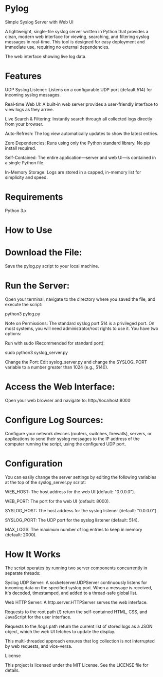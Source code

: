 # Pylog

Simple Syslog Server with Web UI

A lightweight, single-file syslog server written in Python that provides a clean, modern web interface for viewing, searching, and filtering syslog messages in real-time. This tool is designed for easy deployment and immediate use, requiring no external dependencies.

The web interface showing live log data.

# Features

UDP Syslog Listener: Listens on a configurable UDP port (default 514) for incoming syslog messages.

Real-time Web UI: A built-in web server provides a user-friendly interface to view logs as they arrive.

Live Search & Filtering: Instantly search through all collected logs directly from your browser.

Auto-Refresh: The log view automatically updates to show the latest entries.

Zero Dependencies: Runs using only the Python standard library. No pip install required.

Self-Contained: The entire application—server and web UI—is contained in a single Python file.

In-Memory Storage: Logs are stored in a capped, in-memory list for simplicity and speed.

# Requirements

Python 3.x

# How to Use

# Download the File:
Save the pylog.py script to your local machine.

# Run the Server:
Open your terminal, navigate to the directory where you saved the file, and execute the script:

python3 pylog.py


Note on Permissions: The standard syslog port 514 is a privileged port. On most systems, you will need administrator/root rights to use it. You have two options:

Run with sudo (Recommended for standard port):

sudo python3 syslog_server.py


Change the Port: Edit syslog_server.py and change the SYSLOG_PORT variable to a number greater than 1024 (e.g., 5140).

# Access the Web Interface:
Open your web browser and navigate to:
http://localhost:8000

# Configure Log Sources:
Configure your network devices (routers, switches, firewalls), servers, or applications to send their syslog messages to the IP address of the computer running the script, using the configured UDP port.

# Configuration

You can easily change the server settings by editing the following variables at the top of the syslog_server.py script:

WEB_HOST: The host address for the web UI (default: "0.0.0.0").

WEB_PORT: The port for the web UI (default: 8000).

SYSLOG_HOST: The host address for the syslog listener (default: "0.0.0.0").

SYSLOG_PORT: The UDP port for the syslog listener (default: 514).

MAX_LOGS: The maximum number of log entries to keep in memory (default: 2000).

# How It Works

The script operates by running two server components concurrently in separate threads:

Syslog UDP Server: A socketserver.UDPServer continuously listens for incoming data on the specified syslog port. When a message is received, it's decoded, timestamped, and added to a thread-safe global list.

Web HTTP Server: A http.server.HTTPServer serves the web interface.

Requests to the root path (/) return the self-contained HTML, CSS, and JavaScript for the user interface.

Requests to the /logs path return the current list of stored logs as a JSON object, which the web UI fetches to update the display.

This multi-threaded approach ensures that log collection is not interrupted by web requests, and vice-versa.

License

This project is licensed under the MIT License. See the LICENSE file for details.
